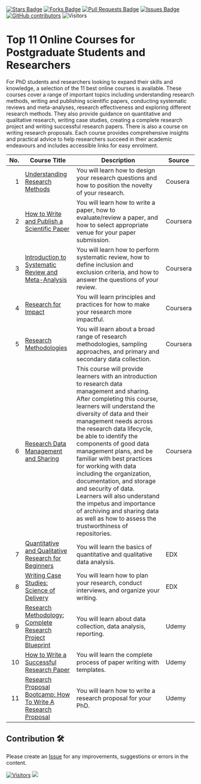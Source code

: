 <a href="https://github.com/drshahizan/research-design/stargazers"><img src="https://img.shields.io/github/stars/drshahizan/research-design" alt="Stars Badge"/></a>
<a href="https://github.com/drshahizan/research-design/network/members"><img src="https://img.shields.io/github/forks/drshahizan/research-design" alt="Forks Badge"/></a>
<a href="https://github.com/drshahizan/research-design/pulls"><img src="https://img.shields.io/github/issues-pr/drshahizan/research-design" alt="Pull Requests Badge"/></a>
<a href="https://github.com/drshahizan/research-design"><img src="https://img.shields.io/github/issues/drshahizan/research-design" alt="Issues Badge"/></a>
<a href="https://github.com/drshahizan/research-design/graphs/contributors"><img alt="GitHub contributors" src="https://img.shields.io/github/contributors/drshahizan/research-design?color=2b9348"></a>
![Visitors](https://api.visitorbadge.io/api/visitors?path=https%3A%2F%2Fgithub.com%2Fdrshahizan%2BDM&labelColor=%23d9e3f0&countColor=%23697689&style=flat)

# Top 11 Online Courses for Postgraduate Students and Researchers

For PhD students and researchers looking to expand their skills and knowledge, a selection of the 11 best online courses is available. These courses cover a range of important topics including understanding research methods, writing and publishing scientific papers, conducting systematic reviews and meta-analyses, research effectiveness and exploring different research methods. They also provide guidance on quantitative and qualitative research, writing case studies, creating a complete research project and writing successful research papers. There is also a course on writing research proposals. Each course provides comprehensive insights and practical advice to help researchers succeed in their academic endeavours and includes accessible links for easy enrolment.

| No. | Course Title                                                               | Description | Source                                 |
|-----:|--------------------------------------------------------------------------|---------------------------------------------------------------------------------------------------------------------------------------------------|--------------------------------------|
| 1   | [Understanding Research Methods](https://www.coursera.org/learn/research-methods)| You will learn how to design your research questions and how to position the novelty of your research.                                              | Cousera   |
| 2   | [How to Write and Publish a Scientific Paper](https://www.coursera.org/learn/how-to-write-a-scientific-paper)                              | You will learn how to write a paper, how to evaluate/review a paper, and how to select appropriate venue for your paper submission.                  | Coursera |
| 3   | [Introduction to Systematic Review and Meta-Analysis](https://www.coursera.org/learn/systematic-review) | You will learn how to perform systematic review, how to define inclusion and exclusion criteria, and how to answer the questions of your review. | Coursera   |
| 4   | [Research for Impact](https://www.coursera.org/learn/research-for-impact) | You will learn principles and practices for how to make your research more impactful. | Coursera|
| 5   | [Research Methodologies](https://www.coursera.org/learn/research-methodologies) | You will learn about a broad range of research methodologies, sampling approaches, and primary and secondary data collection.                       | Coursera |
| 6   | [Research Data Management and Sharing](https://www.coursera.org/learn/data-management) | This course will provide learners with an introduction to research data management and sharing. After completing this course, learners will understand the diversity of data and their management needs across the research data lifecycle, be able to identify the components of good data management plans, and be familiar with best practices for working with data including the organization, documentation, and storage and security of data. Learners will also understand the impetus and importance of archiving and sharing data as well as how to assess the trustworthiness of repositories.| Coursera |
| 7   | [Quantitative and Qualitative Research for Beginners](https://www.edx.org/learn/research/the-national-university-of-singapore-quantitative-and-qualitative-research-for-beginners) | You will learn the basics of quantitative and qualitative data analysis. | EDX|
| 8   | [Writing Case Studies: Science of Delivery](https://www.edx.org/learn/writing/princeton-university-writing-case-studies-science-of-delivery) | You will learn how to plan your research, conduct interviews, and organize your writing.| EDX   |
| 9   | [Research Methodology: Complete Research Project Blueprint](https://www.udemy.com/course/research-methodology-complete-research-project-blueprint/) | You will learn about data collection, data analysis, reporting. | Udemy    |
| 10   | [How to Write a Successful Research Paper](https://www.udemy.com/course/how-to-write-a-successful-research-paper-academic-writing/) | You will learn the complete process of paper writing with templates.| Udemy |
| 11  | [Research Proposal Bootcamp: How To Write A Research Proposal](https://www.udemy.com/course/research-proposal/) | You will learn how to write a research proposal for your PhD. | Udemy|

## Contribution 🛠️
Please create an [Issue](https://github.com/drshahizan/research-design/issues) for any improvements, suggestions or errors in the content.



[![Visitors](https://api.visitorbadge.io/api/visitors?path=https%3A%2F%2Fgithub.com%2Fdrshahizan&labelColor=%23697689&countColor=%23555555&style=plastic)](https://visitorbadge.io/status?path=https%3A%2F%2Fgithub.com%2Fdrshahizan)
![](https://hit.yhype.me/github/profile?user_id=81284918)


